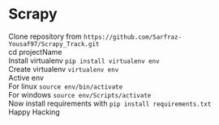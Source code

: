 # Scrapy
Clone repository from `https://github.com/Sarfraz-Yousaf97/Scrapy_Track.git`  
cd projectName  
Install virtualenv `pip install virtualenv env`  
Create virtualenv `virtualenv env`  
Active env  
For linux `source env/bin/activate`  
For windows `source env/Scripts/activate`  
Now install requirements with `pip install requirements.txt`  
Happy Hacking
